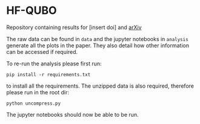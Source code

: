 # HF-QUBO
Repository containing results for [insert doi] and [arXiv](https://arxiv.org/abs/2506.04223)

The raw data can be found in `data` and the jupyter notebooks in `analysis` generate all the plots in the paper. They also detail how other information can be accessed if required.

To re-run the analysis please first run:

```
pip install -r requirements.txt
```
to install all the requirements. The unzipped data is also required, therefore please run in the root dir:
```
python uncompress.py
```

The jupyter notebooks should now be able to be run.
